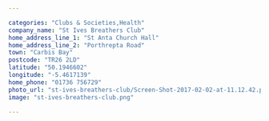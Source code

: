 ```yaml
---

categories: "Clubs & Societies,Health"
company_name: "St Ives Breathers Club"
home_address_line_1: "St Anta Church Hall"
home_address_line_2: "Porthrepta Road"
town: "Carbis Bay"
postcode: "TR26 2LD"
latitude: "50.1946602"
longitude: "-5.4617139"
home_phone: "01736 756729"
photo_url: "st-ives-breathers-club/Screen-Shot-2017-02-02-at-11.12.42.png.png"
image: "st-ives-breathers-club.png"

---
```

